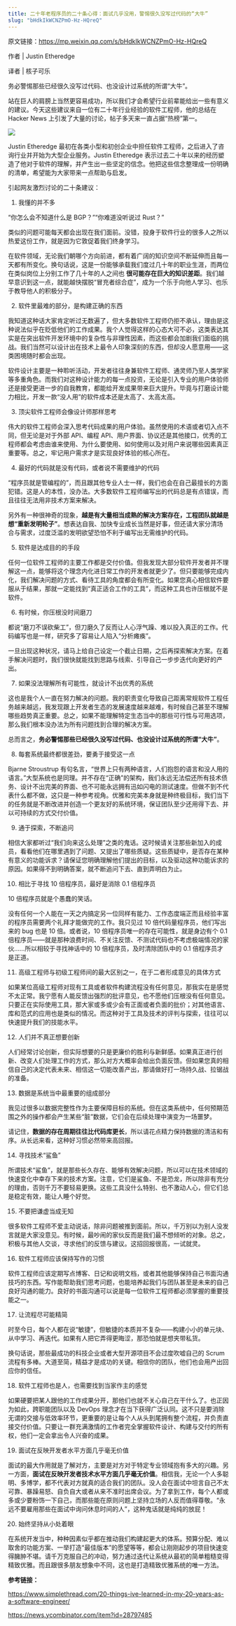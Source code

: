 ```yaml
---
title: 二十年老程序员的二十条心得：面试几乎没用，警惕很久没写过代码的“大牛”
slug: "bHdkIkWCNZPmO-Hz-HQreQ"
---
```


原文链接：<https://mp.weixin.qq.com/s/bHdkIkWCNZPmO-Hz-HQreQ>

作者 | Justin Etheredge

译者 | 核子可乐

务必警惕那些已经很久没写过代码、也没设计过系统的所谓“大牛”。

站在巨人的肩膀上当然更容易成功，所以我们才会希望行业前辈能给出一些有意义的建议。今天这些建议来自一位有二十年行业经验的软件工程师，他的总结在 Hacker News 上引发了大量的讨论，帖子多天来一直占据“热榜”第一。

![](https://notes-learning.oss-cn-beijing.aliyuncs.com/f432d2fc-949a-48d3-8541-b3372c79b831/640)

Justin Etheredge 最初在各类小型和初创企业中担任软件工程师，之后进入了咨询行业并开始为大型企业服务。Justin Etheredge 表示过去二十年以来的经历塑造了他对于软件的理解，并产生出一些坚定的信念。他把这些信念整理成一份明确的清单，希望能为大家带来一点帮助与启发。

引起网友激烈讨论的二十条建议：

1. 我懂的并不多

“你怎么会不知道什么是 BGP？”“你难道没听说过 Rust？”

类似的问题可能每天都会出现在我们面前。没错，投身于软件行业的很多人之所以热爱这份工作，就是因为它敦促着我们终身学习。

在软件领域，无论我们朝哪个方向前进，都有着广阔的知识空间不断延伸而且每一天都有所变化。换句话说，这是一份能够承载我们度过几十年的职业生涯，而两位在类似岗位上分别工作了几十年的人之间也 **很可能存在巨大的知识差距**。我们越早意识到这一点，就能越快摆脱“冒充者综合症”，成为一个乐于向他人学习、也乐于教导他人的积极分子。

2. 软件里最难的部分，是构建正确的东西

我知道这种话大家肯定听过无数遍了，但大多数软件工程师仍拒不承认，理由是这种说法似乎在贬低他们的工作成果。我个人觉得这样的心态大可不必，这类表达其实是在突出软件开发环境中的复杂性与非理性因素，而这些都会加剧我们面临的挑战。我们当然可以设计出在技术上最令人印象深刻的东西，但却没人愿意用——这类困境随时都会出现。

软件设计主要是一种聆听活动，开发者往往身兼软件工程师、通灵师乃至人类学家等多重角色。而我们对这种设计能力的每一点投资，无论是引入专业的用户体验师还是接受更进一步的自我教育，都能给开发成果带来巨大提升。毕竟与打磨设计能力相比，开发一款“没人用”的软件成本还是太高了、太高太高。

3. 顶尖软件工程师会像设计师那样思考

伟大的软件工程师会深入思考代码成果的用户体验。虽然使用的术语或者切入点不同，但无论是对于外部 API、编程 API、用户界面、协议还是其他接口，优秀的工程师都会考虑由谁来使用、为什么要使用、如何使用以及对用户来说哪些因素真正重要等。总之，牢记用户需求才是实现良好体验的核心所在。

4. 最好的代码就是没有代码，或者说不需要维护的代码

“程序员就是管编程的”，而且跟其他专业人士一样，我们也会在自己最擅长的方面犯错。这是人的本性，没办法。大多数软件工程师编写出的代码总是有点错误，而且往往无法用非技术方案来解决。

另外有一种很神奇的现象，**越是有大量相当成熟的解决方案存在，工程团队就越是想“重新发明轮子”**。想表达自我、加快专业成长当然是好事，但还请大家分清场合与需求，过度泛滥的发明欲望恐怕不利于编写出无需维护的代码。

5. 软件是达成目的的手段

任何一位软件工程师的主要工作都是交付价值。但我发现大部分软件开发者并不理解这一点，能够将这个理念内化进日常工作的开发者就更少了。但只要能够完成内化，我们解决问题的方式、看待工具的角度都会有所变化。如果您真心相信软件要服从于结果，那就一定能找到“真正适合工作的工具”，而这种工具也许压根就不是软件。

6. 有时候，你压根没时间磨刀

都说“磨刀不误砍柴工”，但刀磨久了反而让人心浮气躁、难以投入真正的工作。代码编写也是一样，研究多了容易让人陷入“分析瘫痪”。

一旦出现这种状况，请马上给自己设定一个截止日期，之后再探索解决方案。在着手解决问题时，我们很快就能找到思路与线索、引导自己一步步迭代向更好的产出。

7. 如果没法理解所有可能性，就设计不出优秀的系统

这也是我个人一直在努力解决的问题。我的职责变化导致自己距离常规软件工程任务越来越远，我发现跟上开发者生态的发展速度越来越难，有时候自己甚至不理解哪些趋势真正重要。总之，如果不能理解特定生态当中的那些可行性与可用选项，那么我们根本没办法为所有问题找到合理的解决方案。

总而言之，**务必警惕那些已经很久没写过代码、也没设计过系统的所谓“大牛”**。

8. 每套系统最终都很差劲，要勇于接受这一点

Bjarne Stroustrup 有句名言，“世界上只有两种语言，人们抱怨的语言和没人用的语言。”大型系统也是同理。并不存在“正确”的架构，我们永远无法偿还所有技术债务、设计不出完美的界面、也不可能永远拥有迅如闪电的测试速度。但做不到不代表什么都不做，这只是一种参考视角。优雅和完美本身就是种终极目标，我们当下的任务就是不断改进并创造一个更友好的系统环境，保证团队至少还用得下去、并以可持续的方式交付价值。

9. 通于探索，不断追问

相信大家都听过“我们向来这么处理”之类的鬼话。这时候请关注那些新加入的成员，看看他们在哪里遇到了问题、又提出了哪些质疑。这些质疑中，是否存在某种有意义的功能诉求？请保证您明确理解他们提出的目标，以及驱动这种功能诉求的原因。如果得不到明确答案，就不断追问下去、直到弄明白为止。

10. 相比于寻找 10 倍程序员，最好是消除 0.1 倍程序员

10 倍程序员就是个愚蠢的笑话。

没有任何一个人能在一天之内搞定另一位同样有能力、工作态度端正而且经验丰富的程序员需要两个礼拜才能做完的工作。我只见过 10 倍代码量程序员，他们写出来的 bug 也是 10 倍。或者说，10 倍程序员唯一的存在可能性，就是身边有个 0.1 倍程序员——就是那种浪费时间、不关注反馈、不测试代码也不考虑极端情况的家伙……所以相较于寻找神话中的 10 倍程序员，及时清除团队中的 0.1 倍程序员才是正道。

11. 高级工程师与初级工程师间的最大区别之一，在于二者形成意见的具体方式

如果某位高级工程师对现有工具或者软件构建流程没有任何意见，那我实在是感觉不太正常。我宁愿有人能反馈出强烈的批评意见，也不愿他们压根没有任何意见。只要正在实际使用工具，那大家或多或少会有正面或者负面的批价；对其他语言、库和范式的应用也是类似的情况。而这种对于工具及技术的评判与探索，往往可以快速提升我们的技能水平。

12. 人们并不真正想要创新

人们经常讨论创新，但实际想要的只是更廉价的胜利与新鲜感。如果真正进行创新、改变人们处理工作的方式，那么对方大概率会给出负面反馈。但如果您真的相信自己的决定代表未来、相信这一切能改善产出，那请做好打一场持久战、拉锯战的准备。

13. 数据是系统当中最重要的组成部分

我见过很多以数据完整性作为主要保障目标的系统。但在这类系统中，任何预期范围之外的操作都会产生某些“脏”数据，它们会在后续处理中演变为一场噩梦。

请记住，**数据的存在周期往往比代码库更长**，所以请花点精力保持数据的清洁和有序。从长远来看，这种好习惯必然带来高回报。

14. 寻找技术“鲨鱼”

所谓技术“鲨鱼”，就是那些长久存在、能够有效解决问题，所以可以在技术领域的快速变化中幸存下来的技术方案。注意，它们是鲨鱼、不是恐龙，所以除非有充分的理由，否则千万不要轻易更换。这些工具没什么特别、也不激动人心，但它们总是稳定有效，能让人睡个好觉。

15. 不要把谦虚当成无知

很多软件工程师不爱主动说话，除非问题被推到面前。所以，千万别以为别人没发言就是大家没意见。有时候，最吵闹的家伙反而是我们最不想倾听的对象。总之，积极与其他人交谈，寻求他们的反馈与建议。这招回报很高，一试就灵。

16. 软件工程师应该保持写作的习惯

软件工程师应该定期写点博客、日记和说明文档，或者其他能够保持自己书面沟通技巧的东西。写作能帮助我们思考问题，也能培养起我们与团队甚至是未来的自己良好沟通的能力。良好的书面沟通可以说是每一位软件工程师都必须掌握的重要技能之一。

17. 让流程尽可能精简

时至今日，每个人都在说“敏捷”，但敏捷的本质并不复杂——构建小小的单元块、从中学习、再迭代。如果有人把它弄得更晦涩，那恐怕就是想夹带私货。

换句话说，那些最成功的科技企业或者大型开源项目不会过度吹嘘自己的 Scrum 流程有多棒。大道至简，精益才是成功的关键。相信你的团队，他们也会用产出回应你的信任。

18. 软件工程师也是人，也需要找到当家作主的感觉

如果硬要把某人跟他的工作成果分开，那他们也就不关心自己在干什么了。也正因为如此，跨职能团队以及 DevOps 理念才在当下获得广泛认同。这不只是要消除无谓的交接与低效率环节，更重要的是让每个人从头到尾拥有整个流程，并负责直接交付价值。只要让一群充满激情的工作者完全掌握软件设计、构建与交付的所有权，他们一定会拿出令人兴奋的成果。

19. 面试在反映开发者水平方面几乎毫无价值

面试的最大作用就是了解对方，主要是对方对于特定专业领域抱有多大的兴趣。另一方面，**面试在反映开发者技术水平方面几乎毫无价值**。相信我，无论一个人多聪明、多博学，都不代表对方就真的适合我们的团队。没人会在面试中坦言自己不太可靠、暴躁易怒、自负自大或者从来不准时出席会议。为了拿到工作，每个人都或多或少要粉饰一下自己，而那些能在原则问题上坚持立场的人反而值得尊敬。“永远不要雇用那些在面试中询问休息时间的人”，这种鬼话就是纯纯的放屁！

20. 始终坚持从小处着眼

在系统开发当中，种种因素似乎都在推动我们构建起更大的体系。预算分配、难以取舍的功能方案、一举打造“最佳版本”的愿望等等，都会让刚刚起步的项目快速变得臃肿不堪。请千万克服自己的冲动，努力通过迭代让系统从最初的简单粗糙变得精致优雅。而且跟很多朋友想象中不同，这也是打造精致优雅系统的唯一方法。

**参考链接：**

<https://www.simplethread.com/20-things-ive-learned-in-my-20-years-as-a-software-engineer/>

<https://news.ycombinator.com/item?id=28797485>
